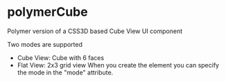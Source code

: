 # polymerCube
Polymer version of a CSS3D based Cube View UI component

Two modes are supported
- Cube View: Cube with 6 faces
- Flat View: 2x3 grid view
When you create the element you can specify the mode in the "mode" attribute.

